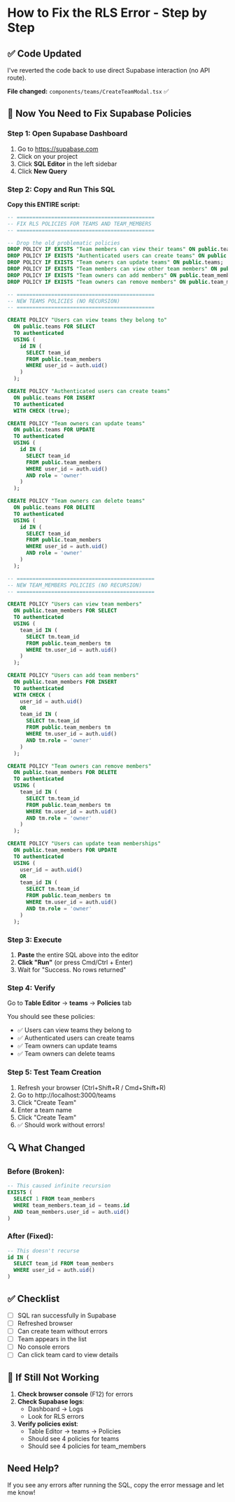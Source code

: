 # How to Fix the RLS Error - Step by Step

## ✅ Code Updated

I've reverted the code back to use direct Supabase interaction (no API route).

**File changed:** `components/teams/CreateTeamModal.tsx` ✅

## 🔧 Now You Need to Fix Supabase Policies

### Step 1: Open Supabase Dashboard

1. Go to https://supabase.com
2. Click on your project
3. Click **SQL Editor** in the left sidebar
4. Click **New Query**

### Step 2: Copy and Run This SQL

**Copy this ENTIRE script:**

```sql
-- ============================================
-- FIX RLS POLICIES FOR TEAMS AND TEAM_MEMBERS
-- ============================================

-- Drop the old problematic policies
DROP POLICY IF EXISTS "Team members can view their teams" ON public.teams;
DROP POLICY IF EXISTS "Authenticated users can create teams" ON public.teams;
DROP POLICY IF EXISTS "Team owners can update teams" ON public.teams;
DROP POLICY IF EXISTS "Team members can view other team members" ON public.team_members;
DROP POLICY IF EXISTS "Team owners can add members" ON public.team_members;
DROP POLICY IF EXISTS "Team owners can remove members" ON public.team_members;

-- ============================================
-- NEW TEAMS POLICIES (NO RECURSION)
-- ============================================

CREATE POLICY "Users can view teams they belong to"
  ON public.teams FOR SELECT
  TO authenticated
  USING (
    id IN (
      SELECT team_id
      FROM public.team_members
      WHERE user_id = auth.uid()
    )
  );

CREATE POLICY "Authenticated users can create teams"
  ON public.teams FOR INSERT
  TO authenticated
  WITH CHECK (true);

CREATE POLICY "Team owners can update teams"
  ON public.teams FOR UPDATE
  TO authenticated
  USING (
    id IN (
      SELECT team_id
      FROM public.team_members
      WHERE user_id = auth.uid()
      AND role = 'owner'
    )
  );

CREATE POLICY "Team owners can delete teams"
  ON public.teams FOR DELETE
  TO authenticated
  USING (
    id IN (
      SELECT team_id
      FROM public.team_members
      WHERE user_id = auth.uid()
      AND role = 'owner'
    )
  );

-- ============================================
-- NEW TEAM_MEMBERS POLICIES (NO RECURSION)
-- ============================================

CREATE POLICY "Users can view team members"
  ON public.team_members FOR SELECT
  TO authenticated
  USING (
    team_id IN (
      SELECT tm.team_id
      FROM public.team_members tm
      WHERE tm.user_id = auth.uid()
    )
  );

CREATE POLICY "Users can add team members"
  ON public.team_members FOR INSERT
  TO authenticated
  WITH CHECK (
    user_id = auth.uid()
    OR
    team_id IN (
      SELECT tm.team_id
      FROM public.team_members tm
      WHERE tm.user_id = auth.uid()
      AND tm.role = 'owner'
    )
  );

CREATE POLICY "Team owners can remove members"
  ON public.team_members FOR DELETE
  TO authenticated
  USING (
    team_id IN (
      SELECT tm.team_id
      FROM public.team_members tm
      WHERE tm.user_id = auth.uid()
      AND tm.role = 'owner'
    )
  );

CREATE POLICY "Users can update team memberships"
  ON public.team_members FOR UPDATE
  TO authenticated
  USING (
    user_id = auth.uid()
    OR
    team_id IN (
      SELECT tm.team_id
      FROM public.team_members tm
      WHERE tm.user_id = auth.uid()
      AND tm.role = 'owner'
    )
  );
```

### Step 3: Execute

1. **Paste** the entire SQL above into the editor
2. **Click "Run"** (or press Cmd/Ctrl + Enter)
3. Wait for "Success. No rows returned"

### Step 4: Verify

Go to **Table Editor** → **teams** → **Policies** tab

You should see these policies:
- ✅ Users can view teams they belong to
- ✅ Authenticated users can create teams
- ✅ Team owners can update teams
- ✅ Team owners can delete teams

### Step 5: Test Team Creation

1. Refresh your browser (Ctrl+Shift+R / Cmd+Shift+R)
2. Go to http://localhost:3000/teams
3. Click "Create Team"
4. Enter a team name
5. Click "Create Team"
6. ✅ Should work without errors!

## 🔍 What Changed

### Before (Broken):
```sql
-- This caused infinite recursion
EXISTS (
  SELECT 1 FROM team_members
  WHERE team_members.team_id = teams.id
  AND team_members.user_id = auth.uid()
)
```

### After (Fixed):
```sql
-- This doesn't recurse
id IN (
  SELECT team_id FROM team_members
  WHERE user_id = auth.uid()
)
```

## ✅ Checklist

- [ ] SQL ran successfully in Supabase
- [ ] Refreshed browser
- [ ] Can create team without errors
- [ ] Team appears in the list
- [ ] No console errors
- [ ] Can click team card to view details

## 🚨 If Still Not Working

1. **Check browser console** (F12) for errors
2. **Check Supabase logs**:
   - Dashboard → Logs
   - Look for RLS errors
3. **Verify policies exist**:
   - Table Editor → teams → Policies
   - Should see 4 policies for teams
   - Should see 4 policies for team_members

## Need Help?

If you see any errors after running the SQL, copy the error message and let me know!
